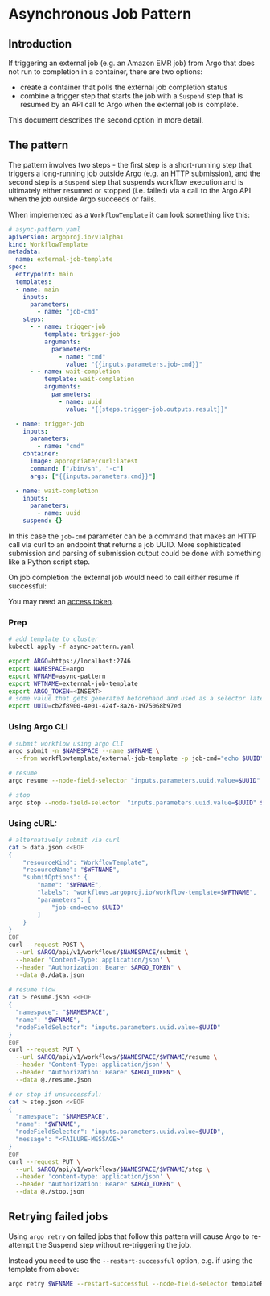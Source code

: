 # Asynchronous Job Pattern

## Introduction

If triggering an external job (e.g. an Amazon EMR job) from Argo that does not run to completion in a container, there are two options:

- create a container that polls the external job completion status
- combine a trigger step that starts the job with a `Suspend` step that is resumed by an API call to Argo when the external job is complete.

This document describes the second option in more detail.

## The pattern

The pattern involves two steps - the first step is a short-running step that triggers a long-running job outside Argo (e.g. an HTTP submission), and the second step is a `Suspend` step that suspends workflow execution and is ultimately either resumed or stopped (i.e. failed) via a call to the Argo API when the job outside Argo succeeds or fails.

When implemented as a `WorkflowTemplate` it can look something like this:

```yaml
# async-pattern.yaml
apiVersion: argoproj.io/v1alpha1
kind: WorkflowTemplate
metadata:
  name: external-job-template
spec:
  entrypoint: main
  templates:
  - name: main
    inputs:
      parameters:
        - name: "job-cmd"
    steps:
      - - name: trigger-job
          template: trigger-job
          arguments:
            parameters:
              - name: "cmd"
                value: "{{inputs.parameters.job-cmd}}"
      - - name: wait-completion
          template: wait-completion
          arguments:
            parameters:
              - name: uuid
                value: "{{steps.trigger-job.outputs.result}}"

  - name: trigger-job
    inputs:
      parameters:
        - name: "cmd"
    container:
      image: appropriate/curl:latest
      command: ["/bin/sh", "-c"]
      args: ["{{inputs.parameters.cmd}}"]

  - name: wait-completion
    inputs:
      parameters:
        - name: uuid
    suspend: {}
```

In this case the `job-cmd` parameter can be a command that makes an HTTP call via curl to an endpoint that returns a job UUID. More sophisticated submission and parsing of submission output could be done with something like a Python script step.

On job completion the external job would need to call either resume if successful:

You may need  an [access token](access-token.md).

### Prep
```bash
# add template to cluster
kubectl apply -f async-pattern.yaml

export ARGO=https://localhost:2746
export NAMESPACE=argo
export WFNAME=async-pattern
export WFTNAME=external-job-template
export ARGO_TOKEN=<INSERT>
# some value that gets generated beforehand and used as a selector later
export UUID=cb2f8900-4e01-424f-8a26-1975068b97ed 
```

### Using Argo CLI
```bash
# submit workflow using argo CLI
argo submit -n $NAMESPACE --name $WFNAME \
  --from workflowtemplate/external-job-template -p job-cmd="echo $UUID"

# resume
argo resume --node-field-selector "inputs.parameters.uuid.value=$UUID" $WFNAME

# stop
argo stop --node-field-selector  "inputs.parameters.uuid.value=$UUID" $WFNAME
```

### Using cURL:
```bash
# alternatively submit via curl
cat > data.json <<EOF
{
    "resourceKind": "WorkflowTemplate",
    "resourceName": "$WFTNAME",
    "submitOptions": {
        "name": "$WFNAME",
        "labels": "workflows.argoproj.io/workflow-template=$WFTNAME",
        "parameters": [
            "job-cmd=echo $UUID"
        ]
    }
}
EOF
curl --request POST \
  --url $ARGO/api/v1/workflows/$NAMESPACE/submit \
  --header 'Content-Type: application/json' \
  --header "Authorization: Bearer $ARGO_TOKEN" \
  --data @./data.json
    
# resume flow
cat > resume.json <<EOF
{
  "namespace": "$NAMESPACE",
  "name": "$WFNAME",
  "nodeFieldSelector": "inputs.parameters.uuid.value=$UUID"
}
EOF
curl --request PUT \
  --url $ARGO/api/v1/workflows/$NAMESPACE/$WFNAME/resume \
  --header 'Content-Type: application/json' \
  --header "Authorization: Bearer $ARGO_TOKEN" \
  --data @./resume.json

# or stop if unsuccessful:
cat > stop.json <<EOF
{
  "namespace": "$NAMESPACE",
  "name": "$WFNAME",
  "nodeFieldSelector": "inputs.parameters.uuid.value=$UUID",
  "message": "<FAILURE-MESSAGE>"
}
EOF
curl --request PUT \
  --url $ARGO/api/v1/workflows/$NAMESPACE/$WFNAME/stop \
  --header 'content-type: application/json' \
  --header "Authorization: Bearer $ARGO_TOKEN" \
  --data @./stop.json 
```

## Retrying failed jobs

Using `argo retry` on failed jobs that follow this pattern will cause Argo to re-attempt the Suspend step without re-triggering the job.  

Instead you need to use the `--restart-successful` option, e.g. if using the template from above:

```bash
argo retry $WFNAME --restart-successful --node-field-selector templateRef.template=run-external-job,phase=Failed
```
